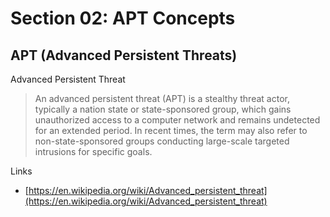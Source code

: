 # Section 02: APT Concepts

## APT (Advanced Persistent Threats)
Advanced Persistent Threat
> An advanced persistent threat (APT) is a stealthy threat actor, typically a nation state or state-sponsored group, which gains unauthorized access to a computer network and remains undetected for an extended period.
> In recent times, the term may also refer to non-state-sponsored groups conducting large-scale targeted intrusions for specific goals.

Links
- [https://en.wikipedia.org/wiki/Advanced_persistent_threat](https://en.wikipedia.org/wiki/Advanced_persistent_threat)
